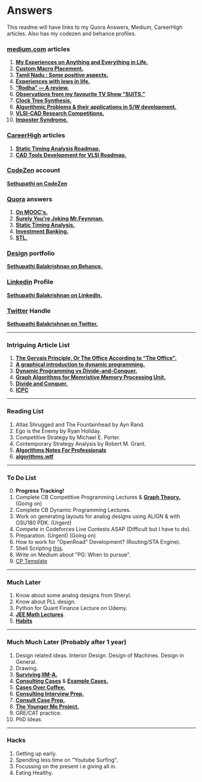 # Answers
This readme will have links to my Quora Answers, Medium, CareerHigh articles. Also has my codezen and behance profiles.

### [**medium.com**](https://medium.com/@sethupathibalakrishnan) articles
1. [**My Experiences on Anything and Everything in Life.**](https://medium.com/@sethupathibalakrishnan/my-experiences-on-anything-and-everything-in-life-231eb4699609)
2. [**Custom Macro Placement.**](https://medium.com/@sethupathibalakrishnan/custom-macro-placement-cd63043103b9)
3. [**Tamil Nadu : Some positive aspects.**](https://medium.com/@sethupathibalakrishnan/tamil-nadu-some-positive-aspects-8a46a7565122)
4. [**Experiences with lows in life.**](https://medium.com/@sethupathibalakrishnan/experiences-with-lows-in-life-83164a35a617)
4. [**“Rodha” — A review.**](https://medium.com/@sethupathibalakrishnan/random-7b0298691a0c)
4. [**Observations from my favourite TV Show “SUITS.”**](https://medium.com/@sethupathibalakrishnan/learnings-from-my-favourite-tv-show-suits-e19333f25628)
4. [**Clock Tree Synthesis.**](https://medium.com/@sethupathibalakrishnan/clock-tree-synthesis-c108f9ea0760)
4. [**Algorithmic Problems & their applications in S/W development.**](https://medium.com/@sethupathibalakrishnan/algorithmic-problems-their-applications-in-s-w-development-afeef6206609)
5. [**VLSI-CAD Research Competitions.**](https://medium.com/@sethupathibalakrishnan/vlsi-cad-research-competitions-6a318a1d3ef3)
6. [**Imposter Syndrome.**](https://medium.com/@sethupathibalakrishnan/imposter-syndrome-245d5496e15a)


### [**CareerHigh**](https://careerhigh.in) articles
1. [**Static Timing Analysis Roadmap.**](https://careerhigh.in/Electronics-and-Communication-Engineering/Static-Timing-Analysis-Roadmap)
2. [**CAD Tools Development for VLSI Roadmap.**](https://careerhigh.in/Electronics-and-Communication-Engineering/CAD-Tools-Development-for-VLSI-Roadmap)

### [**CodeZen**](https://codezen.codingninjas.com/?_ga=2.138767667.1824624368.1597571625-2043193814.1597571625) account
[**Sethupathi on CodeZen**](https://codezen.codingninjas.com/dashboard?_ga=2.138767667.1824624368.1597571625-2043193814.1597571625)

### [**Quora**](https://www.quora.com/profile/Sethupathi-Balakrishnan-सेतुपति-बालकृष्णन) answers
1. [**On MOOC's.**](https://www.quora.com/How-effective-are-Moocs-for-learning-programming-languages/answer/Sethupathi-Balakrishnan-%E0%A4%B8%E0%A5%87%E0%A4%A4%E0%A5%81%E0%A4%AA%E0%A4%A4%E0%A4%BF-%E0%A4%AC%E0%A4%BE%E0%A4%B2%E0%A4%95%E0%A5%83%E0%A4%B7%E0%A5%8D%E0%A4%A3%E0%A4%A8?ch=2&srid=O1GE) 
2. [**Surely You're Joking Mr.Feynman.**](https://www.quora.com/Is-Surely-Youre-Joking-Mr-Feynman-Adventures-of-a-Curious-Character-by-Richard-P-Feynman-worth-the-read/answer/Sethupathi-Balakrishnan-%E0%A4%B8%E0%A5%87%E0%A4%A4%E0%A5%81%E0%A4%AA%E0%A4%A4%E0%A4%BF-%E0%A4%AC%E0%A4%BE%E0%A4%B2%E0%A4%95%E0%A5%83%E0%A4%B7%E0%A5%8D%E0%A4%A3%E0%A4%A8?ch=2&srid=O1GE) 
3. [**Static Timing Analysis.**](https://www.quora.com/What-are-some-of-the-best-resources-to-learn-Static-Timing-Analysis-STA-of-Digital-VLSI-Designs/answer/Sethupathi-Balakrishnan-%E0%A4%B8%E0%A5%87%E0%A4%A4%E0%A5%81%E0%A4%AA%E0%A4%A4%E0%A4%BF-%E0%A4%AC%E0%A4%BE%E0%A4%B2%E0%A4%95%E0%A5%83%E0%A4%B7%E0%A5%8D%E0%A4%A3%E0%A4%A8?ch=2&srid=O1GE )
4. [**Investment Banking.**](https://www.quora.com/I-am-an-undergrad-at-BITS-Pilani-interested-in-investment-banking-What-are-some-of-the-courses-or-reading-material-I-could-go-through/answer/Sethupathi-Balakrishnan-%E0%A4%B8%E0%A5%87%E0%A4%A4%E0%A5%81%E0%A4%AA%E0%A4%A4%E0%A4%BF-%E0%A4%AC%E0%A4%BE%E0%A4%B2%E0%A4%95%E0%A5%83%E0%A4%B7%E0%A5%8D%E0%A4%A3%E0%A4%A8?ch=2&srid=O1GE )
5. [**STL.**](https://www.quora.com/What-are-the-best-video-lecturers-to-learn-STL-algorithms-in-C/answer/Sethupathi-Balakrishnan-%E0%A4%B8%E0%A5%87%E0%A4%A4%E0%A5%81%E0%A4%AA%E0%A4%A4%E0%A4%BF-%E0%A4%AC%E0%A4%BE%E0%A4%B2%E0%A4%95%E0%A5%83%E0%A4%B7%E0%A5%8D%E0%A4%A3%E0%A4%A8?ch=2&srid=O1GE )
### [**Design**](https://www.behance.net) portfolio 
[**Sethupathi Balakrishnan on Behance.**](https://www.behance.net/bsethupathi/projects)
### [**Linkedin**](https://www.linkedin.com) Profile
[**Sethupathi Balakrishnan on LinkedIn.**](https://www.linkedin.com/in/sethupathi-balakrishnan-4a528767/)
### [**Twitter**](https://twitter.com) Handle
[**Sethupathi Balakrishnan on Twitter.**](https://twitter.com/bsethupathi)

------------------------

### **Intriguing Article List**
1. [**The Gervais Principle, Or The Office According to “The Office".**](https://www.ribbonfarm.com/2009/10/07/the-gervais-principle-or-the-office-according-to-the-office/)
2. [**A graphical introduction to dynamic programming.**](https://medium.com/@avik.das/a-graphical-introduction-to-dynamic-programming-2e981fa7ca2)
3. [**Dynamic Programming vs Divide-and-Conquer.**](https://itnext.io/dynamic-programming-vs-divide-and-conquer-2fea680becbe)
4. [**Graph Algorithms for Memristive Memory Processing Unit.**](https://vlsi.eelabs.technion.ac.il/projects/graph-algorithms-for-memristive-memory-processing-unit/)
5. [**Divide and Conquer.**](https://skerritt.blog/divide-and-conquer-algorithms/)
6. [**ICPC**](https://comscigate.com/Books/contests/icpc.pdf)

------------------------
### **Reading List**
1. Atlas Shrugged and The Fountainhead by Ayn Rand.
2. Ego is the Enemy by Ryan Holiday.
3. Competitive Strategy by Michael E. Porter.
4. Contemporary Strategy Analysis by Robert M. Grant.
5. [**Algorithms Notes For Professionals**](https://github.com/sethupathib/data_structures/blob/master/AlgorithmsNotesForProfessionals.pdf)
6. [**algorithms.wtf**](http://jeffe.cs.illinois.edu/teaching/algorithms/#book)
------------------------
### **To Do List**
0. **Progress Tracking!**
1. Complete CB Competitive Programming Lectures & [**Graph Theory.**](https://www.youtube.com/playlist?list=PL2q4fbVm1Ik6DCzm9XZJbNwyHtHGclcEh) (Going on)
2. Complete CB Dynamic Programming Lectures.
3. Work on generating layouts for analog designs using ALIGN & with OSU180 PDK. (Urgent)
4. Compete in Codeforces Live Contests ASAP (Difficult but I have to do). 
5. Preparation. (Urgent) (Going on)
6. How to work for "OpenRoad" Development? (Routing/STA Engine).
7. Shell Scripting [this](https://www.youtube.com/playlist?list=PLS1QulWo1RIYmaxcEqw5JhK3b-6rgdWO_). 
8. Write on Medium about "PG: When to pursue".
9. [CP Template](https://pastebin.com/jVURaNCJ)



------------------------
### **Much Later**
1. Know about some analog designs from Sheryl.
2. Know about PLL design.
3. Python for Quant Finance Lecture on Udemy.
4. [**JEE Math Lectures**](https://docs.google.com/spreadsheets/d/e/2PACX-1vQUwyeyCbReMBmABf-Q-XqG40oB5KrDQoUlLMpDZhBu18YasgWI72pAyH4beYolw95ylxQJdPqSWcig/pubhtml#).
5. [**Habits**](https://www.habitstrong.com/)
-----------------------
### **Much Much Later (Probably after 1 year)**
1. Design related ideas. Interior Design. Design of Machines. Design in General.
2. Drawing.
3. [**Surviving IIM-A.**](https://www.youtube.com/playlist?list=PLIO8daZRc7DcLyv5ptsJwU-aqnZc0Tznt)
4. [**Consulting Cases**](https://www.youtube.com/playlist?list=PLIO8daZRc7Dfu0GloK0HJbU2k6v1wNoDX) & [**Example Cases.**](https://www.youtube.com/playlist?list=PLIO8daZRc7DdLTW-PK4tpQpePP3ee-TkD)
5. [**Cases Over Coffee.**](https://casesovercoffee.com)
6. [**Consulting Interview Prep.**](https://www.youtube.com/user/MConsultingPrep/playlists)
7. [**Consult Case Prep.**](https://www.youtube.com/user/firmsconsulting/playlists)
8. [**The Younger Me Project.**](https://www.youtube.com/channel/UC7xmSTfYgi2eqIV_ABw-eXg)
9. GRE/CAT practice.
10. PhD Ideas.
------------------------
### **Hacks**
1. Getting up early.
2. Spending less time on "Youtube Surfing".
3. Focussing on the present i.e giving all in.
4. Eating Healthy.

